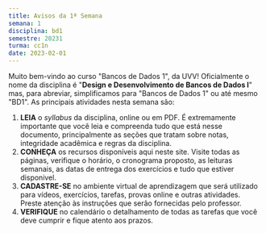 ```yaml
---
title: Avisos da 1ª Semana
semana: 1
disciplina: bd1
semestre: 20231
turma: cc1n
date: 2023-02-01
---
```


Muito bem-vindo ao curso "Bancos de Dados 1", da UVV! Oficialmente o nome da
disciplina é "**Design e Desenvolvimento de Bancos de Dados I**" mas, para
abreviar, simplificamos para "Bancos de Dados 1" ou até mesmo "BD1". As
principais atividades nesta semana são:

1. **LEIA** o *syllabus* da disciplina, online ou em PDF. É extremamente
   importante que você leia e compreenda tudo que está nesse documento,
   principalmente as seções que tratam sobre notas, integridade acadêmica
   e regras da disciplina.
1. **CONHEÇA** os recursos disponíveis aqui neste site. Visite
   todas as páginas, verifique o horário, o cronograma proposto, as leituras
   semanais, as datas de entrega dos exercícios e tudo que estiver disponivel.
1. **CADASTRE-SE** no ambiente virtual de aprendizagem que será utilizado para
   vídeos, exercícios, tarefas, provas online e outras atividades. Preste
   atenção às instruções que serão fornecidas pelo professor.
1. **VERIFIQUE** no calendário o detalhamento de todas as tarefas que você
   deve cumprir e fique atento aos prazos.
